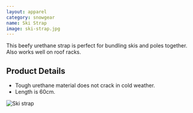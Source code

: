 ```yaml
---
layout: apparel
category: snowgear
name: Ski Strap
image: ski-strap.jpg
---
```


This beefy urethane strap is perfect for bundling skis and poles together. Also works well on roof racks.

## Product Details

- Tough urethane material does not crack in cold weather.
- Length is 60cm.

![Ski strap](http://www.warehouse-one.de/out/pictures/z1/622025_ski-strap_black_800800_z1.jpg)

